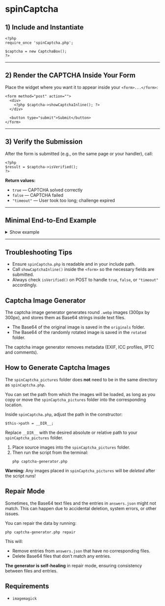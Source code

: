 <h1>spinCaptcha</h1>

<h2>1) Include and Instantiate</h2>

<pre><code class="language-php">&lt;?php
require_once 'spinCaptcha.php';

$captcha = new CaptchaBox();
?&gt;
</code></pre>

<hr />

<h2>2) Render the CAPTCHA Inside Your Form</h2>

<p>Place the widget where you want it to appear inside your <code>&lt;form&gt;...&lt;/form&gt;</code>:</p>

<pre><code class="language-php">&lt;form method="post" action=""&gt;
  &lt;div&gt;
    &lt;?php $captcha-&gt;showCaptchaInline(); ?&gt;
  &lt;/div&gt;

  &lt;button type="submit"&gt;Submit&lt;/button&gt;
&lt;/form&gt;
</code></pre>

<hr />

<h2>3) Verify the Submission</h2>

<p>After the form is submitted (e.g., on the same page or your handler), call:</p>

<pre><code class="language-php">&lt;?php
$result = $captcha-&gt;isVerified();
?&gt;
</code></pre>

<p><strong>Return values:</strong></p>
<ul>
  <li><code>true</code> — CAPTCHA solved correctly</li>
  <li><code>false</code> — CAPTCHA failed</li>
  <li><code>"timeout"</code> — User took too long; challenge expired</li>
</ul>

<hr />

<h2>Minimal End-to-End Example</h2>

<details>
  <summary>Show example</summary>

  ```php
<?php
require_once 'spinCaptcha.php';
$captcha = new CaptchaBox();

$feedback = '';
if ($_SERVER['REQUEST_METHOD'] === 'POST') {
    $result = $captcha->isVerified();
    if ($result === true) {
        $feedback = '✔️ Captcha verified successfully.';
    } elseif ($result === 'timeout') {
        $feedback = '⏱️ Captcha timed out. Please try again.';
    } else {
        $feedback = '❌ Captcha verification failed.';
    }
}
?>

<!DOCTYPE html>
<html lang="en">
<head>
  <meta charset="utf-8" />
  <title>SpinCaptcha Demo</title>
</head>
<body>
  <h1>SpinCaptcha Demo</h1>

  <?php if (!empty($feedback)) : ?>
    <p><strong><?= htmlspecialchars($feedback, ENT_QUOTES) ?></strong></p>
  <?php endif; ?>

  <form method="post" action="">
    <div>
      <?php $captcha->showCaptchaInline(); ?>
    </div>

    <button type="submit">Submit</button>
  </form>
</body>
</html>
```
</details>

<hr />

<h2>Troubleshooting Tips</h2>
<ul>
  <li>Ensure <code>spinCaptcha.php</code> is readable and in your include path.</li>
  <li>Call <code>showCaptchaInline()</code> inside the <code>&lt;form&gt;</code> so the necessary fields are submitted.</li>
  <li>Always check <code>isVerified()</code> on POST to handle <code>true</code>, <code>false</code>, or <code>"timeout"</code> accordingly.</li>
</ul>


<h2>Captcha Image Generator</h2>

<p>The captcha image generator generates round <code>.webp</code> images (300px by 300px), and stores them as Base64 strings inside text files.</p>

<ul>
  <li>The Base64 of the original image is saved in the <code>originals</code> folder.</li>
  <li>The Base64 of the randomly rotated image is saved in the <code>rotated</code> folder.</li>
</ul>

<p>The captcha image generator removes metadata (EXIF, ICC profiles, IPTC and comments).</p>

<h2>How to Generate Captcha Images</h2>

<p>
  The <code>spinCaptcha_pictures</code> folder does <strong>not</strong> need to be in the same directory as 
  <code>spinCaptcha.php</code>.
</p>

<p>
  You can set the path from which the images will be loaded, as long as you copy or move the 
  <code>spinCaptcha_pictures</code> folder into the corresponding location.
</p>

<p>
  Inside <code>spinCaptcha.php</code>, adjust the path in the constructor:
</p>

<pre><code class="language-php">$this-&gt;path = __DIR__;
</code></pre>

<p>
  Replace <code>__DIR__</code> with the desired absolute or relative path to your 
  <code>spinCaptcha_pictures</code> folder.
</p>

<ol>
  <li>Place source images into the <code>spinCaptcha_pictures</code> folder.</li>
  <li>Then run the script from the terminal:</li>
  <pre><code>php captcha-generator.php</code></pre>
</ol>

<p><strong>Warning:</strong> Any images placed in <code>spinCaptcha_pictures</code> will be <em>deleted</em> after the script runs!</p>

<h2>Repair Mode</h2>

<p>Sometimes, the Base64 text files and the entries in <code>answers.json</code> might not match. This can happen due to accidental deletion, system errors, or other issues.</p>

<p>You can repair the data by running:</p>

<pre><code>php captcha-generator.php repair</code></pre>

<p>This will:</p>

<ul>
  <li>Remove entries from <code>answers.json</code> that have no corresponding files.</li>
  <li>Delete Base64 files that don’t match any entries.</li>
</ul>

<p><strong>The generator is self-healing</strong> in repair mode, ensuring consistency between files and entries.</p>

<h2>Requirements</h2>

<ul>
  <li><code>imagemagick</code></li>
</ul>
